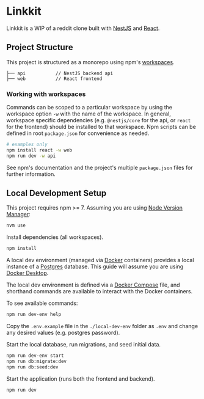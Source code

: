 # Linkkit

Linkkit is a WIP of a reddit clone built with [NestJS](https://nestjs.com/) and [React](https://reactjs.org/).

## Project Structure

This project is structured as a monorepo using npm's [workspaces](https://docs.npmjs.com/cli/v7/using-npm/workspaces).

```
├── api           // NestJS backend api
├── web           // React frontend
```

### Working with workspaces

Commands can be scoped to a particular workspace by using the workspace option `-w` with the name of the workspace. In general, workspace specific dependencies (e.g. `@nestjs/core` for the api, or `react` for the frontend) should be installed to that workspace. Npm scripts can be defined in root `package.json` for convenience as needed.

```bash
# examples only
npm install react -w web
npm run dev -w api
```

See npm's documentation and the project's multiple `package.json` files for further information.

## Local Development Setup

This project requires npm >= 7. Assuming you are using [Node Version Manager](https://github.com/nvm-sh/nvm):

```bash
nvm use
```

Install dependencies (all workspaces).

```bash
npm install
```

A local dev environment (managed via [Docker](https://www.docker.com/) containers) provides a local instance of a [Postgres](https://www.postgresql.org/) database. This guide will assume you are using [Docker Desktop](https://www.docker.com/products/docker-desktop).

The local dev environment is defined via a [Docker Compose](https://docs.docker.com/compose/compose-file/) file, and shorthand commands are available to interact with the Docker containers.

To see available commands:

```bash
npm run dev-env help
```

Copy the `.env.example` file in the `./local-dev-env` folder as `.env` and change any desired values (e.g. postgres password).

Start the local database, run migrations, and seed initial data.

```bash
npm run dev-env start
npm run db:migrate:dev
npm run db:seed:dev
```

Start the application (runs both the frontend and backend).

```bash
npm run dev
```
